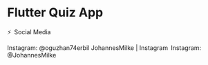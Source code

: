 
# Flutter Quiz App

⚡ Social Media

Instagram: @oguzhan74erbil
JohannesMilke | Instagram Instagram: @JohannesMilke
